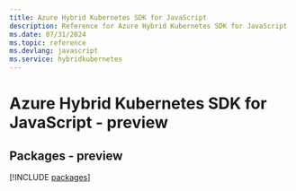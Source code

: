 ```yaml
---
title: Azure Hybrid Kubernetes SDK for JavaScript
description: Reference for Azure Hybrid Kubernetes SDK for JavaScript
ms.date: 07/31/2024
ms.topic: reference
ms.devlang: javascript
ms.service: hybridkubernetes
---
```

# Azure Hybrid Kubernetes SDK for JavaScript - preview
## Packages - preview
[!INCLUDE [packages](hybrid-kubernetes-index.md)]